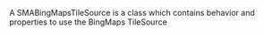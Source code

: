 A SMABingMapsTileSource is a class which contains behavior and properties to use the BingMaps TileSource